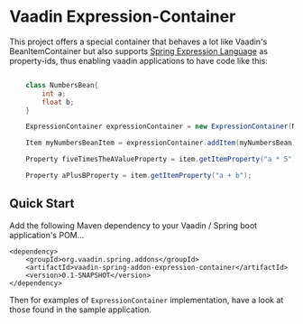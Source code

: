 Vaadin Expression-Container
===========================

This project offers a special container that behaves a lot like Vaadin's BeanItemContainer but also
supports [Spring Expression Language](http://docs.spring.io/spring/docs/current/spring-framework-reference/html/expressions.html)
as property-ids, thus enabling vaadin applications to have code like this:

``` java

    class NumbersBean{
        int a;
        float b;
    }

    ExpressionContainer expressionContainer = new ExpressionContainer(NumbersBean.class);

    Item myNumbersBeanItem = expressionContainer.addItem(myNumbersBean);

    Property fiveTimesTheAValueProperty = item.getItemProperty("a * 5");

    Property aPlusBProperty = item.getItemProperty("a + b");
```

## Quick Start ##

Add the following Maven dependency to your Vaadin / Spring boot application's POM...

    <dependency>
        <groupId>org.vaadin.spring.addons</groupId>
        <artifactId>vaadin-spring-addon-expression-container</artifactId>
        <version>0.1-SNAPSHOT</version>
    </dependency>
    

Then for examples of `ExpressionContainer` implementation, have a look at those found in the  sample application.